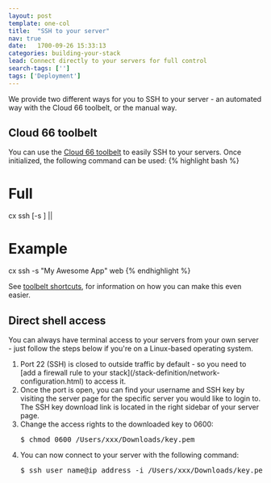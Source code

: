 ```yaml
---
layout: post
template: one-col
title:  "SSH to your server"
nav: true
date:   1700-09-26 15:33:13
categories: building-your-stack
lead: Connect directly to your servers for full control
search-tags: ['']
tags: ['Deployment']
---
```


We provide two different ways for you to SSH to your server - an automated way with the Cloud 66 toolbelt, or the manual way.

## Cloud 66 toolbelt
You can use the [Cloud 66 toolbelt](/toolbelt/introduction.html) to easily SSH to your servers. Once initialized, the following command can be used:
{% highlight bash %}
# Full
cx ssh [-s <stack>] <server name>|<server ip>|<server role>
# Example
cx ssh -s "My Awesome App" web
{% endhighlight %}

See [toolbelt shortcuts](/toolbelt/introduction.html), for information on how you can make this even easier.

## Direct shell access
You can always have terminal access to your servers from your own server - just follow the steps below if you're on a Linux-based operating system.

<ol>
<li>Port 22 (SSH) is closed to outside traffic by default - so you need to [add a firewall rule to your stack](/stack-definition/network-configuration.html) to access it.
<li>Once the port is open, you can find your username and SSH key by visiting the server page for the specific server you would like to login to. The SSH key download link is located in the right sidebar of your server page.
<li>Change the access rights to the downloaded key to 0600:</li>
<pre class="terminal">
$ chmod 0600 /Users/xxx/Downloads/key.pem
</pre>

<li>You can now connect to your server with the following command:</li>
<pre class="terminal">
$ ssh user&#95;name@ip&#95;address -i /Users/xxx/Downloads/key.pem
</pre>